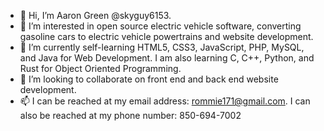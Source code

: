 - 👋 Hi, I’m  Aaron Green @skyguy6153.
- 👀 I’m interested in open source electric vehicle software, converting gasoline cars to electric vehicle powertrains and website development.
- 🌱 I’m currently self-learning HTML5, CSS3, JavaScript, PHP, MySQL, and Java for Web Development. I am also learning C, C++, Python, and Rust for Object Oriented Programming.
- 💞️ I’m looking to collaborate on front end and back end website development.
- 📫 I can be reached at my email address: rommie171@gmail.com. I can also be reached at my phone number: 850-694-7002

<!---
skyguy6153/skyguy6153 is a ✨ special ✨ repository because its `README.md` (this file) appears on your GitHub profile.
You can click the Preview link to take a look at your changes.
--->
